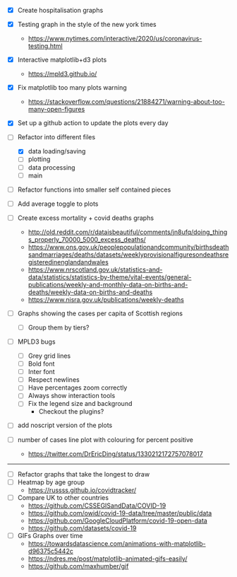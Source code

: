 - [x] Create hospitalisation graphs
- [x] Testing graph in the style of the new york times
    - https://www.nytimes.com/interactive/2020/us/coronavirus-testing.html
- [x] Interactive matplotlib+d3 plots
    - https://mpld3.github.io/
- [x] Fix matplotlib too many plots warning
    - https://stackoverflow.com/questions/21884271/warning-about-too-many-open-figures
- [x] Set up a github action to update the plots every day

- [ ] Refactor into different files
    - [x] data loading/saving
    - [ ] plotting
    - [ ] data processing
    - [ ] main
- [ ] Refactor functions into smaller self contained pieces
- [ ] Add average toggle to plots
- [ ] Create excess mortality + covid deaths graphs
    - http://old.reddit.com/r/dataisbeautiful/comments/jn8ufq/doing_things_properly_70000_5000_excess_deaths/
    - https://www.ons.gov.uk/peoplepopulationandcommunity/birthsdeathsandmarriages/deaths/datasets/weeklyprovisionalfiguresondeathsregisteredinenglandandwales
    - https://www.nrscotland.gov.uk/statistics-and-data/statistics/statistics-by-theme/vital-events/general-publications/weekly-and-monthly-data-on-births-and-deaths/weekly-data-on-births-and-deaths
    - https://www.nisra.gov.uk/publications/weekly-deaths
- [ ] Graphs showing the cases per capita of Scottish regions
    - [ ] Group them by tiers?
- [ ] MPLD3 bugs
    - [ ] Grey grid lines
    - [ ] Bold font
    - [ ] Inter font
    - [ ] Respect newlines
    - [ ] Have percentages zoom correctly
    - [ ] Always show interaction tools
    - [ ] Fix the legend size and background
        - Checkout the plugins?
- [ ] add noscript version of the plots
- [ ] number of cases line plot with colouring for percent positive
    - https://twitter.com/DrEricDing/status/1330212172757078017

----------------------------------------------------------------------------------------

- [ ] Refactor graphs that take the longest to draw
- [ ] Heatmap by age group
    - https://russss.github.io/covidtracker/
- [ ] Compare UK to other countries
    - https://github.com/CSSEGISandData/COVID-19
    - https://github.com/owid/covid-19-data/tree/master/public/data
    - https://github.com/GoogleCloudPlatform/covid-19-open-data
    - https://github.com/datasets/covid-19
- [ ] GIFs Graphs over time
    - https://towardsdatascience.com/animations-with-matplotlib-d96375c5442c
    - https://ndres.me/post/matplotlib-animated-gifs-easily/
    - https://github.com/maxhumber/gif